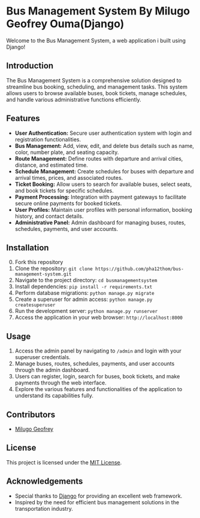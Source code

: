 # Bus Management System By Milugo Geofrey Ouma(Django)

Welcome to the Bus Management System, a web application i built using Django!

## Introduction
The Bus Management System is a comprehensive solution designed to streamline bus booking, scheduling, and management tasks. This system allows users to browse available buses, book tickets, manage schedules, and handle various administrative functions efficiently.

## Features
- **User Authentication:** Secure user authentication system with login and registration functionalities.
- **Bus Management:** Add, view, edit, and delete bus details such as name, color, number plate, and seating capacity.
- **Route Management:** Define routes with departure and arrival cities, distance, and estimated time.
- **Schedule Management:** Create schedules for buses with departure and arrival times, prices, and associated routes.
- **Ticket Booking:** Allow users to search for available buses, select seats, and book tickets for specific schedules.
- **Payment Processing:** Integration with payment gateways to facilitate secure online payments for booked tickets.
- **User Profiles:** Maintain user profiles with personal information, booking history, and contact details.
- **Administrative Panel:** Admin dashboard for managing buses, routes, schedules, payments, and user accounts.

## Installation
0. Fork this repository
1. Clone the repository: `git clone https://github.com/pha12thom/bus-management-system.git`
2. Navigate to the project directory: `cd busmanagementsystem`
3. Install dependencies: `pip install -r requirements.txt`
4. Perform database migrations: `python manage.py migrate`
5. Create a superuser for admin access: `python manage.py createsuperuser`
6. Run the development server: `python manage.py runserver`
7. Access the application in your web browser: `http://localhost:8000`

## Usage
1. Access the admin panel by navigating to `/admin` and login with your superuser credentials.
2. Manage buses, routes, schedules, payments, and user accounts through the admin dashboard.
3. Users can register, login, search for buses, book tickets, and make payments through the web interface.
4. Explore the various features and functionalities of the application to understand its capabilities fully.

## Contributors
- [Milugo Geofrey](https://github.com/pha12thom)


## License
This project is licensed under the [MIT License](LICENSE).

## Acknowledgements
- Special thanks to [Django](https://www.djangoproject.com/) for providing an excellent web framework.
- Inspired by the need for efficient bus management solutions in the transportation industry.

